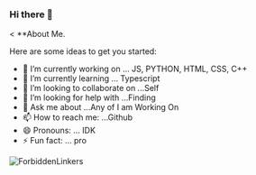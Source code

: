 ### Hi there 👋

<
**About Me.

Here are some ideas to get you started:

- 🔭 I’m currently working on ... JS, PYTHON, HTML, CSS, C++
- 🌱 I’m currently learning ... Typescript
- 👯 I’m looking to collaborate on ...Self
- 🤔 I’m looking for help with ...Finding
- 💬 Ask me about ...Any of I am Working On
- 📫 How to reach me: ...Github
- 😄 Pronouns: ... IDK
- ⚡ Fun fact: ... pro
>

<p><img align="center" src="https://github-readme-stats.vercel.app/api/top-langs?username=ForbiddenLinkers&show_icons=true&locale=en&langs_count=15&theme=tokyonight" alt="ForbiddenLinkers" /></p>
